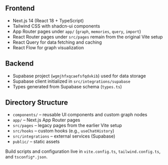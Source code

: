 ## Frontend
- Next.js 14 (React 18 + TypeScript)
- Tailwind CSS with shadcn-ui components
- App Router pages under `app/` (`graph`, `memories`, `query`, `import`)
- React Router pages under `src/pages` remain from the original Vite setup
- React Query for data fetching and caching
- React Flow for graph visualization

## Backend
- Supabase project (`wgmjhfxqcaefsfqdvkib`) used for data storage
- Supabase client initialized in `src/integrations/supabase`
- Types generated from Supabase schema (`types.ts`)

## Directory Structure
- `components/` – reusable UI components and custom graph nodes
- `app/` – Next.js App Router pages
- `src/pages` – legacy pages from the earlier Vite setup
- `src/hooks` – custom hooks (e.g., `useChatHistory`)
- `src/integrations` – external services (Supabase)
- `public/` – static assets

Build scripts and configuration live in `vite.config.ts`, `tailwind.config.ts`, and `tsconfig*.json`.
